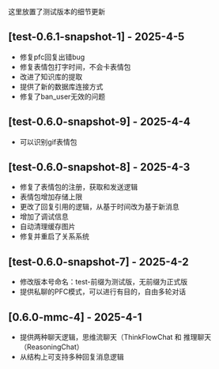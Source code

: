 这里放置了测试版本的细节更新

## [test-0.6.1-snapshot-1] - 2025-4-5
- 修复pfc回复出错bug
- 修复表情包打字时间，不会卡表情包
- 改进了知识库的提取
- 提供了新的数据库连接方式
- 修复了ban_user无效的问题

## [test-0.6.0-snapshot-9] - 2025-4-4
- 可以识别gif表情包

## [test-0.6.0-snapshot-8] - 2025-4-3
- 修复了表情包的注册，获取和发送逻辑
- 表情包增加存储上限
- 更改了回复引用的逻辑，从基于时间改为基于新消息
- 增加了调试信息
- 自动清理缓存图片
- 修复并重启了关系系统

## [test-0.6.0-snapshot-7] - 2025-4-2
- 修改版本号命名：test-前缀为测试版，无前缀为正式版
- 提供私聊的PFC模式，可以进行有目的，自由多轮对话

## [0.6.0-mmc-4] - 2025-4-1
- 提供两种聊天逻辑，思维流聊天（ThinkFlowChat 和 推理聊天（ReasoningChat）
- 从结构上可支持多种回复消息逻辑